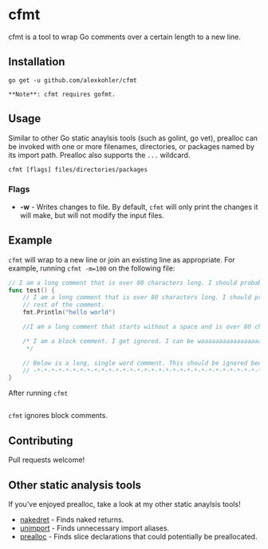 # cfmt

cfmt is a tool to wrap Go comments over a certain length to a new line.

## Installation

    go get -u github.com/alexkohler/cfmt

    **Note**: cfmt requires gofmt. 

## Usage

Similar to other Go static anaylsis tools (such as golint, go vet), prealloc can be invoked with one or more filenames, directories, or packages named by its import path. Prealloc also supports the `...` wildcard. 

    cfmt [flags] files/directories/packages

### Flags
- **-w** - Writes changes to file. By default, `cfmt` will only print the changes it will make, but will not modify the input files.

## Example

`cfmt` will wrap to a new line or join an existing line as appropriate. For example, running `cfmt -m=100` on the following file:

```Go
// I am a long comment that is over 80 characters long. I should probably wrap to a new line.
func test() {
	// I am a long comment that is over 80 characters long. I should probably wrap below to the
	// rest of the comment.
	fmt.Println("hello world")

	//I am a long comment that starts without a space and is over 80 characters long. When I wrap, I should still start without a space

	/* I am a block comment. I get ignored. I can be waaaaaaaaaaaaaaaaaaaaaaaaaaaaaaaaaaaay longer than 80 characters and still won't be affected.
	 */

	// Below is a long, single word comment. This should be ignored because it's usually indicative of a diagram, divider, etc...
	// -*-*-*-*-*-*-*-*-*-*-*-*-*-*-*-*-*-*-*-*-*-*-*-*-*-*-*-*-*-*-*-*-*-*-*-*-*-*-*-*-*-*-*-*-*-*-*-*-*-*-*-*-*-*-*-*
}

```

After running `cfmt`

```Go

```

`cfmt` ignores block comments.


## Contributing

Pull requests welcome!


## Other static analysis tools

If you've enjoyed prealloc, take a look at my other static anaylsis tools!
- [nakedret](https://github.com/alexkohler/nakedret) - Finds naked returns.
- [unimport](https://github.com/alexkohler/unimport) - Finds unnecessary import aliases.
- [prealloc](https://github.com/alexkohler/prealloc) - Finds slice declarations that could potentially be preallocated.